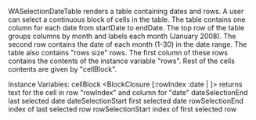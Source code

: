 WASelectionDateTable renders a table containing dates and rows. A user can select a continuous block of cells in the table.  The table contains one column for each date from startDate to endDate. The top row of the table groups columns by month and labels each month (January 2008). The second row contains the date of each month  (1-30) in the date range. The table also contains "rows size" rows. The first column of these rows contains the contents of the instance variable "rows". Rest of the cells contents are given by "cellBlock". 

Instance Variables:
	cellBlock	<BlockClosure [:rowIndex :date | ]>	returns text for the cell in row "rowIndex" and column for "date"
	dateSelectionEnd	<Date>	last selected date
	dateSelectionStart	<Date>	first selected date
	rowSelectionEnd	<Integer>	index of last selected row
	rowSelectionStart	<Integer>	index of first selected row

